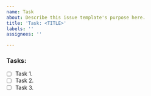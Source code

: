 ```yaml
---
name: Task
about: Describe this issue template's purpose here.
title: 'Task: <TITLE>'
labels: ''
assignees: ''

---
```


### Tasks:

- [ ] Task 1.
- [ ] Task 2.
- [ ] Task 3.
